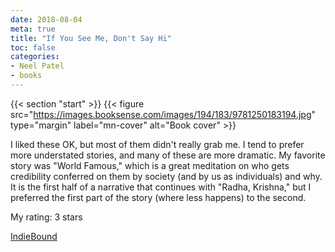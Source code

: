 ```yaml
---
date: 2018-08-04
meta: true
title: "If You See Me, Don't Say Hi"
toc: false
categories:
- Neel Patel
- books
---
```


{{< section "start" >}}
{{< figure src="https://images.booksense.com/images/194/183/9781250183194.jpg" type="margin" label="mn-cover" alt="Book cover" >}}

I liked these OK, but most of them didn't really grab me. I tend to prefer more understated stories, and many of these are more dramatic. My favorite story was "World Famous," which is a great meditation on who gets credibility conferred on them by society (and by us as individuals) and why. It is the first half of a narrative that continues with "Radha, Krishna," but I preferred the first part of the story (where less happens) to the second.

My rating: 3 stars  

[IndieBound](https://www.indiebound.org/book/9781250183194)
